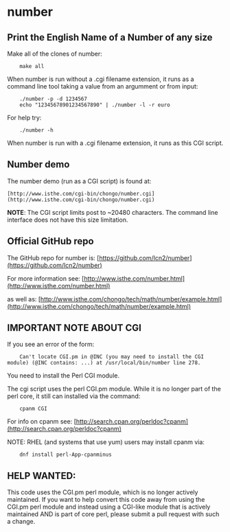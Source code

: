 # number


## Print the English Name of a Number of any size

Make all of the clones of number:

```
    make all
```

When number is run without a .cgi filename extension, it runs as a
command line tool taking a value from an argumment or from input:

```
    ./number -p -d 1234567
    echo "12345678901234567890" | ./number -l -r euro
```

For help try:

```
    ./number -h
```

When number is run with a .cgi filename extension, it runs as this CGI script.


## Number demo

The number demo (run as a CGI script) is found at:


    [http://www.isthe.com/cgi-bin/chongo/number.cgi](http://www.isthe.com/cgi-bin/chongo/number.cgi)

**NOTE**: The CGI script limits post to ~20480 characters. The
command line interface does not have this size limitation.


## Official GitHub repo

The GitHub repo for number is: [https://github.com/lcn2/number](https://github.com/lcn2/number)

For more information see: [http://www.isthe.com/number.html](http://www.isthe.com/number.html)

as well as: [http://www.isthe.com/chongo/tech/math/number/example.html](http://www.isthe.com/chongo/tech/math/number/example.html)

## IMPORTANT NOTE ABOUT CGI

If you see an error of the form:

```
    Can't locate CGI.pm in @INC (you may need to install the CGI module) (@INC contains: ...) at /usr/local/bin/number line 278.
```

You need to install the Perl CGI module.

The cgi script uses the perl CGI.pm module.  While it is no longer part of the perl core, it still can installed via the command:

```
    cpanm CGI
```

For info on cpanm see: [http://search.cpan.org/perldoc?cpanm](http://search.cpan.org/perldoc?cpanm)

NOTE: RHEL (and systems that use yum) users may install cpanm via:

```
    dnf install perl-App-cpanminus
```


## HELP WANTED:

This code uses the CGI.pm perl module, which is no longer actively
maintained.  If you want to help convert this code away from using
the CGI.pm perl module and instead using a CGI-like module that is
actively maintained AND is part of core perl, please submit a pull
request with such a change.

